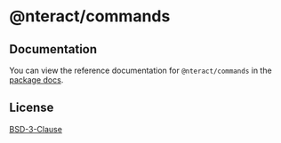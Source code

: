 # @nteract/commands


## Documentation

You can view the reference documentation for `@nteract/commands` in the [package docs](https://packages.nteract.io/modules/commands).

## License

[BSD-3-Clause](https://choosealicense.com/licenses/bsd-3-clause/)
